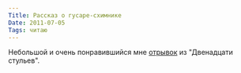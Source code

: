 ```yaml
---
Title: Рассказ о гусаре-схимнике
Date: 2011-07-05
Tags: читаю
---
```


Небольшой и очень понравившийся мне [отрывок][1] из "Двенадцати стульев".

[1]: http://www.kulichki.com/gusary/istoriya/iskusstvo/proza/skhimnik.html